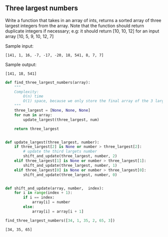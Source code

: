 ## Three largest numbers

Write a function that takes in an array of ints,
returns a sorted array of three largest
integers from the array.
Note that the function should return duplicate integers if necessary;
e.g: it should return [10, 10, 12] for an input array [10, 5, 9, 10, 12, 7]

Sample input: 

```
[141, 1, 16, -7, -17, -20, 18, 541, 8, 7, 7]
```

Sample output: 

```
[141, 18, 541]
```


```python
def find_three_largest_numbers(array):
    """
    Complexity:
        O(n) time
        O(1) space, because we only store the final array of the 3 largest numbers
    """
    three_largest = [None, None, None]
    for num in array:
        update_largest(three_largest, num)

    return three_largest


def update_largest(three_largest, number):
    if three_largest[2] is None or number > three_largest[2]:
        # update the third largets number
        shift_and_update(three_largest, number, 2)
    elif three_largest[1] is None or number > three_largest[1]:
        shift_and_update(three_largest, number, 1)
    elif three_largest[0] is None or number > three_largest[0]:
        shift_and_update(three_largest, number, 0)


def shift_and_update(array, number,  index):
    for i in range(index + 1):
        if i == index:
            array[i] = number
        else:
            array[i] = array[i + 1]
```


```python
find_three_largest_numbers([34, 1, 35, 2, 65, 3])
```




    [34, 35, 65]




```python

```
